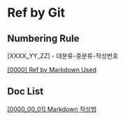 # Ref by Git

## Numbering Rule
[XXXX_YY_ZZ] - 대분류-중분류-작성번호

[[0000] Ref by Markdown Used](https://github.com/JuniorMSG/Ref-Git-byCat/tree/main/%5B0000_00_00%5D_MarkDown) 


## Doc List
[[0000_00_01] Markdown 작성법](https://github.com/JuniorMSG/Ref-Git-byCat/blob/main/%5B0000_00_00%5D_MarkDown/%5B0000_00_01%5D_MarkDown.md)


